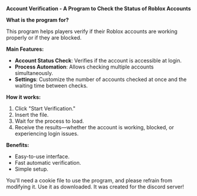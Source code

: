 **Account Verification - A Program to Check the Status of Roblox Accounts**

**What is the program for?**

This program helps players verify if their Roblox accounts are working properly or if they are blocked.

**Main Features:**
- **Account Status Check**: Verifies if the account is accessible at login.
- **Process Automation**: Allows checking multiple accounts simultaneously.
- **Settings**: Customize the number of accounts checked at once and the waiting time between checks.

**How it works:**
1. Click "Start Verification."
2. Insert the file.
3. Wait for the process to load.
4. Receive the results—whether the account is working, blocked, or experiencing login issues.

**Benefits:**
- Easy-to-use interface.
- Fast automatic verification.
- Simple setup.

You'll need a cookie file to use the program, and please refrain from modifying it. Use it as downloaded.
It was created for the discord server!
